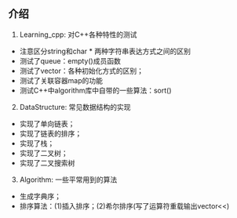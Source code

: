 ## 介绍
1. Learning_cpp: 对C++各种特性的测试
- 注意区分string和char * 两种字符串表达方式之间的区别
- 测试了queue：empty()成员函数
- 测试了vector：各种初始化方式的区别；
- 测试了关联容器map的功能
- 测试C++中algorithm库中自带的一些算法：sort()

2. DataStructure: 常见数据结构的实现
- 实现了单向链表；
- 实现了链表的排序；
- 实现了栈；
- 实现了二叉树；
- 实现了二叉搜索树

3. Algorithm: 一些平常用到的算法
- 生成字典序；
- 排序算法：(1)插入排序；(2)希尔排序(写了运算符重载输出vector<<)
